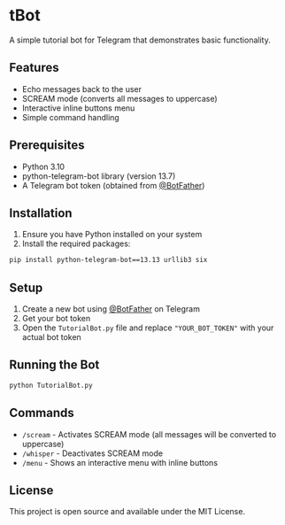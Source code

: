 # tBot

A simple tutorial bot for Telegram that demonstrates basic functionality.

## Features

- Echo messages back to the user
- SCREAM mode (converts all messages to uppercase)
- Interactive inline buttons menu
- Simple command handling

## Prerequisites

- Python 3.10
- python-telegram-bot library (version 13.7)
- A Telegram bot token (obtained from [@BotFather](https://t.me/botfather))

## Installation

1. Ensure you have Python installed on your system
2. Install the required packages:

```bash
pip install python-telegram-bot==13.13 urllib3 six
```

## Setup

1. Create a new bot using [@BotFather](https://t.me/botfather) on Telegram
2. Get your bot token
3. Open the `TutorialBot.py` file and replace `"YOUR_BOT_TOKEN"` with your actual bot token

## Running the Bot

```bash
python TutorialBot.py
```

## Commands

- `/scream` - Activates SCREAM mode (all messages will be converted to uppercase)
- `/whisper` - Deactivates SCREAM mode
- `/menu` - Shows an interactive menu with inline buttons


## License

This project is open source and available under the MIT License.
